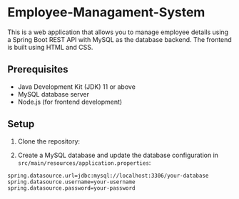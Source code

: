 # Employee-Managament-System


This is a web application that allows you to manage employee details using a Spring Boot REST API with MySQL as the database backend. The frontend is built using HTML and CSS.

## Prerequisites

- Java Development Kit (JDK) 11 or above
- MySQL database server
- Node.js (for frontend development)

## Setup

1. Clone the repository:
   
2. Create a MySQL database and update the database configuration in `src/main/resources/application.properties`:

```properties
spring.datasource.url=jdbc:mysql://localhost:3306/your-database
spring.datasource.username=your-username
spring.datasource.password=your-password

